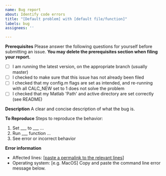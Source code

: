 ```yaml
---
name: Bug report
about: Identify code errors
title: "[Default problem] with [default file/function]"
labels: bug
assignees: ''

---
```


**Prerequisites**
Please answer the following questions for yourself before submitting an issue. **You may delete the prerequisites section when filing your report.**
- [ ] I am running the latest version, on the appropriate branch (usually master)
- [ ] I checked to make sure that this issue has not already been filed
- [ ] I checked that my config.m flags are set as intended, and re-running with all CALC_NEW set to 1 does not solve the problem
- [ ] I checked that my Matlab 'Path' and active directory are set correctly (see README)

**Description**
A clear and concise description of what the bug is. 

**To Reproduce**
Steps to reproduce the behavior:
1. Set ___ to ___ ...
2. Run ___ function ...
3. See error or incorrect behavior

**Error information**
* Affected lines: [[paste a permalink to the relevant lines](https://stackoverflow.com/questions/23821235/how-to-link-to-specific-line-number-on-github)]
* Operating system: [e.g. MacOS]
Copy and paste the command line error message below.
